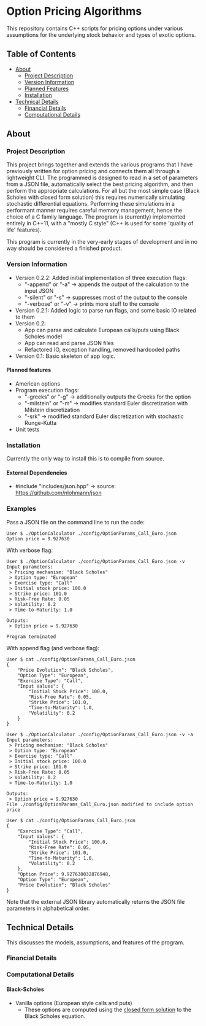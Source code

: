 # Option Pricing Algorithms

This repository contains C++ scripts for pricing options under various assumptions for the underlying stock behavior and types of exotic options.

## Table of Contents
- [About](https://github.com/Adam-Diehl/Option-Pricing-Revamped#about)
	- [Project Description](https://github.com/Adam-Diehl/Option-Pricing-Revamped#project-description)
	- [Version Information](https://github.com/Adam-Diehl/Option-Pricing-Revamped#version-information)
	- [Planned Features](https://github.com/Adam-Diehl/Option-Pricing-Revamped#planned-features)
	- [Installation](https://github.com/Adam-Diehl/Option-Pricing-Revamped#installation)
- [Technical Details](https://github.com/Adam-Diehl/Option-Pricing-Revamped#technical-details)
	- [Financial Details](https://github.com/Adam-Diehl/Option-Pricing-Revamped#financial-details)
	- [Computational Details](https://github.com/Adam-Diehl/Option-Pricing-Revamped#computational-details)

## About
### Project Description
This project brings together and extends the various programs that I have previously written for option pricing and connects them all through a lightweight CLI. The programmed is designed to read in a set of parameters from a JSON file, automatically select the best pricing algorithm, and then perform the appropriate calculations. For all but the most simple case (Black Scholes with closed form solution) this requires numerically simulating stochastic differential equations. Performing these simulations in a performant manner requires careful memory management, hence the choice of a C family language. The program is (currently) implemented  entirely in C++11, with a "mostly C style" (C++ is used for some 'quality of life' features).

This program is currently in the very-early stages of development and in no way should be considered a finished product.

### Version Information
- Version 0.2.2: Added initial implementation of three execution flags:
	- "-append" or "-a" -> appends the output of the calculation to the input JSON
	- "-silent" or "-s" -> suppresses most of the output to the console
	- "-verbose" or "-v" -> prints more stuff to the console
- Version 0.2.1: Added logic to parse run flags, and some basic IO related to them
- Version 0.2:
	- App can parse and calculate European calls/puts using Black Scholes model
	- App can read and parse JSON files
	- Refactored IO, exception handling, removed hardcoded paths
- Version 0.1: Basic skeleton of app logic.

#### Planned features
- American options
- Program execution flags:
	- "-greeks" or "-g" -> additionally outputs the Greeks for the option
	- "-milstein" or "-m" -> modifies standard Euler discretization with Milstein discretization
	- "-srk" -> modified standard Euler discretization with stochastic Runge-Kutta
- Unit tests

### Installation
Currently the only way to install this is to compile from source.

#### External Dependencies
- #include "includes/json.hpp" -> source: https://github.com/nlohmann/json

### Examples
Pass a JSON file on the command line to run the code:
```
User $ ./OptionCalculator ./config/OptionParams_Call_Euro.json
Option price = 9.927630
```
With verbose flag:
```
User $ ./OptionCalculator ./config/OptionParams_Call_Euro.json -v
Input parameters:
 > Pricing mechanism: "Black Scholes"
 > Option type: "European"
 > Exercise type: "Call"
 > Initial stock price: 100.0
 > Strike price: 101.0
 > Risk-Free Rate: 0.05
 > Volatility: 0.2
 > Time-to-Maturity: 1.0

Outputs:
 > Option price = 9.927630

Program terminated
```
With append flag (and verbose flag):
```
User $ cat ./config/OptionParams_Call_Euro.json
{
    "Price Evolution": "Black Scholes",
    "Option Type": "European",
    "Exercise Type": "Call",
    "Input Values": {
        "Initial Stock Price": 100.0,
        "Risk-Free Rate": 0.05,
        "Strike Price": 101.0,
        "Time-to-Maturity": 1.0,
        "Volatility": 0.2
    }
}

User $ ./OptionCalculator ./config/OptionParams_Call_Euro.json -v -a
Input parameters:
 > Pricing mechanism: "Black Scholes"
 > Option type: "European"
 > Exercise type: "Call"
 > Initial stock price: 100.0
 > Strike price: 101.0
 > Risk-Free Rate: 0.05
 > Volatility: 0.2
 > Time-to-Maturity: 1.0

Outputs:
 > Option price = 9.927630
File ./config/OptionParams_Call_Euro.json modified to include option price

User $ cat ./config/OptionParams_Call_Euro.json
{
    "Exercise Type": "Call",
    "Input Values": {
        "Initial Stock Price": 100.0,
        "Risk-Free Rate": 0.05,
        "Strike Price": 101.0,
        "Time-to-Maturity": 1.0,
        "Volatility": 0.2
    },
    "Option Price": 9.927630032876948,
    "Option Type": "European",
    "Price Evolution": "Black Scholes"
}
```
Note that the external JSON library automatically returns the JSON file parameters in alphabetical order.

## Technical Details

This discusses the models, assumptions, and features of the program.

### Financial Details

### Computational Details

#### Black-Scholes

- Vanilla options (European style calls and puts)
	- These options are computed using the [closed form solution](https://en.wikipedia.org/wiki/Black%E2%80%93Scholes_model#Black%E2%80%93Scholes_formula) to the Black Scholes equation.
